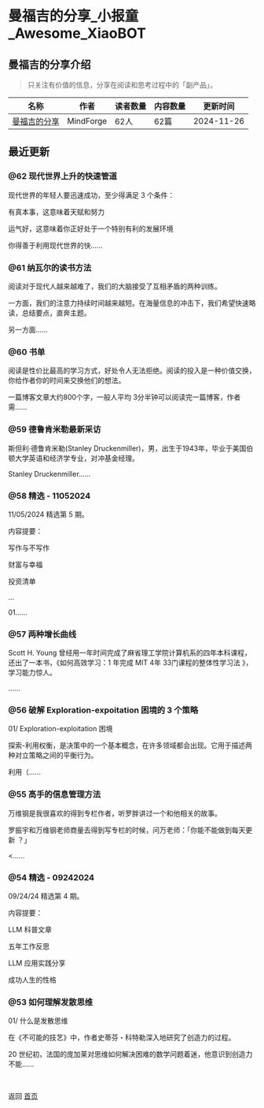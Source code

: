 # 曼福吉的分享_小报童_Awesome_XiaoBOT

## 曼福吉的分享介绍
> 只关注有价值的信息，分享在阅读和思考过程中的「副产品」。  
  


|名称|作者|读者数量|内容数量|更新时间|
|---|---|---|---|---|
|[曼福吉的分享](https://xiaobot.net/p/MindForge?refer=0b133df9-27dc-423b-8101-639049001c13)|MindForge|62人|62篇|2024-11-26|

## 最近更新
### @62 现代世界上升的快速管道

现代世界的年轻人要迅速成功，至少得满足 3 个条件：

有真本事，这意味着天赋和努力

运气好，这意味着你正好处于一个特别有利的发展环境

你得善于利用现代世界的快......

### @61 纳瓦尔的读书方法

阅读对于现代人越来越难了，我们的大脑接受了互相矛盾的两种训练。

一方面，我们的注意力持续时间越来越短。在海量信息的冲击下，我们希望快速略读，总结要点，直奔主题。

另一方面......

### @60 书单

阅读是性价比最高的学习方式，好处令人无法拒绝。阅读的投入是一种价值交换，你给作者你的时间来交换他们的想法。

一篇博客文章大约800个字，一般人平均 3分半钟可以阅读完一篇博客，作者需......

### @59 德鲁肯米勒最新采访

斯但利·德鲁肯米勒(Stanley Druckenmiller)，男，出生于1943年，毕业于美国伯顿大学英语和经济学专业，对冲基金经理。

Stanley Druckenmiller......

### @58 精选 - 11052024

11/05/2024 精选第 5 期。

内容提要：

写作与不写作

财富与幸福

投资清单

...

01......

### @57 两种增长曲线

Scott H. Young 曾经用一年时间完成了麻省理工学院计算机系的四年本科课程，还出了一本书，《如何高效学习：1 年完成 MIT 4年
33门课程的整体性学习法 》，学习能力惊人。

......

### @56 破解 Exploration-expoitation 困境的 3 个策略

01/ Exploration-exploitation 困境

探索-利用权衡，是决策中的一个基本概念，在许多领域都会出现。它用于描述两种对立策略之间的平衡行为。

利用（......

### @55 高手的信息管理方法

万维钢是我很喜欢的得到专栏作者，听罗胖讲过一个和他相关的故事。

罗振宇和万维钢老师商量去得到写专栏的时候，问万老师：「你能不能做到每天更新 ？」

<......

### @54 精选 - 09242024

09/24/24 精选第 4 期。

内容提要：

LLM 科普文章

五年工作反思

LLM 应用实践分享

成功人生的性格

### @53 如何理解发散思维

01/ 什么是发散思维

在《不可能的技艺》中，作者史蒂芬・科特勒深入地研究了创造力的过程。

20 世纪初，法国的庞加莱对思维如何解决困难的数学问题着迷，他意识到创造力不能......


<a href="https://github.com/Reno9527/awesome-xiaobot" style="color: white; text-decoration: none;">awesome-xiaobot</a>

返回 [首页](../README.md)
